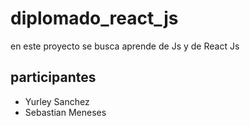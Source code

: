 # diplomado_react_js

en este proyecto se busca aprende de Js y de React Js 

## participantes 
- Yurley Sanchez
- Sebastian Meneses



